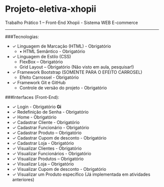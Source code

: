 # Projeto-eletiva-xhopii

Trabalho Prático 1 – Front-End
Xhopii - Sistema WEB E-commerce

------------------------------------------------------------------------------
###Tecnologias:

- ✓ Linguagem de Marcação (HTML) - Obrigatório
  - ▪  HTML Semântico - Obrigatório
- ✓ Linguagem de Estilo (CSS)
  - FlexBox – Obrigatório
  - Grid Layout – Obrigatório (Não visto em aula, pesquisar!)
- ✓ Framework Bootstrap (SOMENTE PARA O EFEITO CARROSEL)
  - Efeito Carrossel - Obrigatório
- ✓ Framework Git e GitHub
  - Controle de versão do projeto - Obrigatório

###Interfaces (Front-End):

- ✓ Login - Obrigatório **Gi**
- ✓ Redefinição de Senha - Obrigatório
- ✓ Home - Obrigatório
- ✓ Cadastrar Cliente - Obrigatório
- ✓ Cadastrar Funcionário - Obrigatório
- ✓ Cadastrar Produto – Obrigatório
- ✓ Cadastrar Cupom de desconto - Obrigatório
- ✓ Cadastrar Loja - Obrigatório
- ✓ Visualizar Clientes - Obrigatório
- ✓ Visualizar Funcionários - Obrigatório
- ✓ Visualizar Produtos – Obrigatório
- ✓ Visualizar Loja – Obrigatório
- ✓ Visualizar Cupom de desconto - Obrigatório
- ✓ Visualizar um Produto específico (Já implementada em atividades anteriores)
